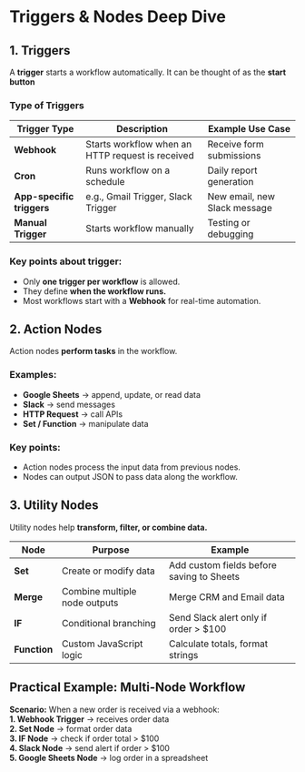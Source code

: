 # Triggers & Nodes Deep Dive
## 1. Triggers
A **trigger** starts a workflow automatically. It can be thought of as the **start button**

### Type of Triggers

| Trigger Type              | Description                                      | Example Use Case             |
| ------------------------- | ------------------------------------------------ | ---------------------------- |
| **Webhook**               | Starts workflow when an HTTP request is received | Receive form submissions     |
| **Cron**                  | Runs workflow on a schedule                      | Daily report generation      |
| **App-specific triggers** | e.g., Gmail Trigger, Slack Trigger               | New email, new Slack message |
| **Manual Trigger**        | Starts workflow manually                         | Testing or debugging         |

### Key points about trigger:
- Only **one trigger per workflow** is allowed.
- They define **when the workflow runs.**
- Most workflows start with a **Webhook** for real-time automation.


## 2. Action Nodes
Action nodes **perform tasks** in the workflow.
### Examples:
- **Google Sheets** → append, update, or read data
- **Slack** → send messages
- **HTTP Request** → call APIs
- **Set / Function** → manipulate data
  
### Key points:
- Action nodes process the input data from previous nodes.
- Nodes can output JSON to pass data along the workflow.
  

## 3. Utility Nodes
Utility nodes help **transform, filter, or combine data.**

| Node         | Purpose                       | Example                                   |
| ------------ | ----------------------------- | ----------------------------------------- |
| **Set**      | Create or modify data         | Add custom fields before saving to Sheets |
| **Merge**    | Combine multiple node outputs | Merge CRM and Email data                  |
| **IF**       | Conditional branching         | Send Slack alert only if order > \$100    |
| **Function** | Custom JavaScript logic       | Calculate totals, format strings          |


## Practical Example: Multi-Node Workflow
**Scenario:** When a new order is received via a webhook:  
**1. Webhook Trigger** → receives order data  
**2. Set Node** → format order data  
**3. IF Node** → check if order total > $100       
**4. Slack Node** → send alert if order > $100  
**5. Google Sheets Node** → log order in a spreadsheet  